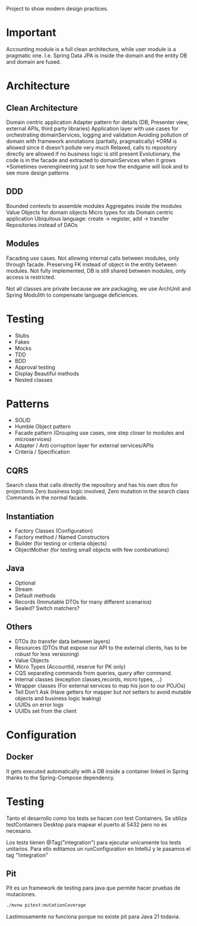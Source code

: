 Project to show modern design practices.

# Important

Accounting module is a full clean architecture, while user module is a pragmatic one.
I.e. Spring Data JPA is inside the domain and the entity DB and domain are fused.

# Architecture

## Clean Architecture

Domain centric application
Adapter pattern for details (DB, Presenter view, external APIs, third party libraries)
Application layer with use cases for orchestrating domainServices, logging and validation
Avoiding pollution of domain with framework annotations (partially, pragmatically)
*ORM is allowed since it doesn't pollute very much
Relaxed, calls to repository directly are allowed if no business logic is still present
Evolutionary, the code is in the facade and extracted to domainServices when it grows
*Sometimes overengineering just to see how the endgame will look and to see more design patterns

## DDD

Bounded contexts to assemble modules
Aggregates inside the modules
Value Objects for domain objects
Micro types for ids
Domain centric application
Ubiquitous language: create -> register, add -> transfer
Repositories instead of DAOs

## Modules

Facading use cases.
Not allowing internal calls between modules, only through facade.
Preserving FK instead of object in the entity between modules.
Not fully implemented, DB is still shared between modules, only access is restricted.

Not all classes are private because we are packaging, we use ArchUnit and Spring Modulith to compensate language deficiences.

# Testing

- Stubs
- Fakes
- Mocks
- TDD
- BDD
- Approval testing
- Display Beautiful methods
- Nested classes

# Patterns

- SOLID
- Humble Object pattern
- Facade pattern (Grouping use cases, one step closer to modules and microservices)
- Adapter / Anti corruption layer for external services/APIs
- Criteria / Specification

## CQRS

Search class that calls directly the repository and has his own dtos for projections
Zero business logic involved, Zero mutation in the search class
Commands in the normal facade.

## Instantiation

- Factory Classes (Configuration)
- Factory method / Named Constructors
- Builder (for testing or criteria objects)
- ObjectMother (for testing small objects with few combinations)

## Java

- Optional
- Stream
- Default methods
- Records (Immutable DTOs for many different scenarios)
- Sealed? Switch matchers?

## Others

- DTOs (to transfer data between layers)
- Resources (DTOs that expose our API to the external clients, has to be robust for less versioning)
- Value Objects
- Micro Types (AccountId, reserve for PK only)
- CQS separating commands from queries, query after command.
- Internal classes (exception classes,records, micro types, ...)
- Wrapper classes (For external services to map his json to our POJOs)
- Tell Don't Ask (Have getters for mapper but not setters to avoid mutable objects and business logic leaking)
- UUIDs on error logs
- UUIDs set from the client

# Configuration

## Docker

It gets executed automatically with a DB inside a container linked in Spring thanks to the Spring-Compose dependency.

# Testing

Tanto el desarrollo como los tests se hacen con test Containers.
Se utiliza testContainers Desktop para mapear el puerto al 5432 pero no es necesario.

Los tests tienen @Tag("integration") para ejecutar unicamente los tests unitarios.
Para ello editamos un runConfiguration en IntelliJ y le pasamos el tag "!integration"

## Pit

Pit es un framework de testing para java que permite hacer pruebas de mutaciones.

```bash
./mvnw pitest:mutationCoverage
```

Lastimosamente no funciona porque no existe pit para Java 21 todavia.
